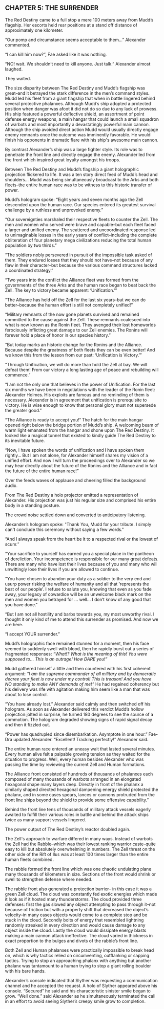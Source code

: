 ## CHAPTER 5: THE SURRENDER

The Red Destiny came to a full stop a mere 100 meters away from Mudd’s flagship.  Her escorts held rear positions at a stand off distance of approximately one kilometer.

“Our pomp and circumstance seems acceptable to them...”  Alexander commented.

“I can kill him now?”, Fae asked like it was nothing.

“NO\! wait.  We shouldn’t need to kill anyone. Just talk.” Alexander almost laughed.

They waited.

The size disparity between The Red Destiny and Mudd’s flagship was great–and it betrayed the stark difference in the men’s command styles.  Mudd led his fleet from a giant flagship that when in battle lingered behind several protective phalanxes.  Although Mudd’s ship adopted a protected position when danger was afoot it did not do so due to any lack of prowess.  His ship featured a powerful deflective shield, an assortment of point defense energy weapons, a main hangar that could launch a small squadron of warbots and most importantly a devastatingly powerful main cannon.   Although the ship avoided direct action Mudd would usually directly engage enemy remnants once the outcome was imminently favorable. He would finish his opponents in dramatic flare with his ship's awesome main cannon.

By contrast Alexander’s ship was a large fighter style.  Its role was to penetrate the front line and directly engage the enemy.  Alexander led from the front which inspired great loyalty amongst his troops.

Between The Red Destiny and Mudd’s flagship a giant holographic projection flickered to life.  It was a ten story direct feed of Mudd’s head and shoulders… Mudd was being simultaneously broadcast to the Arks and both fleets–the entire human race was to be witness to this historic transfer of power.

Mudd’s hologram spoke: “Eight years and seven months ago the Zell descended upon the human race. Our species entered its greatest survival challenge by a ruthless and unprovoked enemy.”

“Our sovereignties marshaled their respective fleets to counter the Zell.  The men and women who served were brave and capable–but each fleet faced a larger and unified enemy.  The scattered and uncoordinated response led to unimaginable losses in the early years of conflict–including the complete obliteration of four planetary mega civilizations reducing the total human population by two thirds.”

“The soldiers nobly persevered in pursuit of the impossible task asked of them.  They endured losses that they should not have–not because of any flaw in their character–but because the various command structures lacked a coordinated strategy.”

“Two years into the conflict the Alliance fleet was formed from the governments of the three Arks and the human race began to beat back the Zell.  The key to victory became apparent: ‘Unification.’”

“The Alliance has held off the Zell for the last six years–but we can do better–because the human effort is still not completely unified\!”

“Military remnants of the now gone planets survived and remained committed to the cause against the Zell.  These remnants coalesced into what is now known as the Ronin fleet.   They avenged their lost homeworlds ferociously inflicting great damage to our Zell enemies.  The Ronins will forever hold a place of honor in our species history.”

“But today marks an historic change for the Ronins and the Alliance.  Because despite the greatness of both fleets they can be even better\!  And we know this from the lesson from our past:  ‘Unification is Victory.’”

“Through Unification, we will do more than hold the Zell at bay.  We will defeat them\!  From our victory a long lasting age of peace and rebuilding will commence.”

“I am not the only one that believes in the power of Unification.  For the last six months we have been in negotiations with the leader of the Ronin fleet: Alexander Holmes.  His exploits are famous and no reminding of them is necessary.  Alexander is in agreement that unification is prerequisite to victory.   He is wise enough to know that personal glory must not supersede the greater good.”

“The Alliance is ready to accept you\!”  The hatch for the main hangar opened right below the bridge portion of Mudd’s ship.  A welcoming beam of warm light emanated from the hangar and shone upon The Red Destiny.  It looked like a magical tunnel that existed to kindly guide The Red Destiny to its inevitable future.

“Now, I have spoken the words of unification and I have spoken them rightly…  But I am not alone, for Alexander himself shares my vision of a unified effort.  And now I will turn the proceedings over to Alexander so we may hear directly about the future of the Ronins and the Alliance and in fact the future of the entire human race\!”

Over the feeds waves of applause and cheering filled the background audio.

From The Red Destiny a holo projector emitted a representation of Alexander.   His projection was just his regular size and comprised his entire body in a standing posture.

The crowd noise settled down and converted to anticipatory listening.

Alexander’s hologram spoke: "Thank You, Mudd for your tribute. I simply can't conclude this ceremony without saying a few words."

“And I always speak from the heart be it to a respected rival or the lowest of scum:”

"Your sacrifice to yourself has earned you a special place in the pantheon of dereliction.  Your incompetence is responsible for our many great defeats.  There are many who have lost their lives because of you and many who will unwittingly lose their lives if you are allowed to continue.

"You have chosen to abandon your duty as a soldier to the very end and usurp power risking the welfare of humanity and all that 'represents the best of our people'.  I refuse to salute you, knowing that even as you fade away, your legacy of cowardice will be an unwelcome black mark on the men and women you betrayed for … well… I don’t know of any good that you have done."

“But I am not all hostility and barbs towards you, my most unworthy rival.  I thought it only kind of me to attend this surrender as promised.  And now we are here.

“I accept YOUR surrender.”

Mudd’s holographic face remained stunned for a moment, then his face seemed to suddenly swell with blood, then he rapidly burst out a series of fragmented responses: *“What\!?  What is the meaning of this\!  You were supposed to…  This is an outrage\! How DARE you\!”*

Mudd gathered himself a little and then countered with his first coherent argument: *“I am the supreme commander of all military and by democratic decree your fleet is now under my control\!  This is treason\!  And you have NO standing to make ANY demands of me\!”*  He had regained coherency but his delivery was rife with agitation making him seem like a man that was about to lose control.

“You have already lost.” Alexander said calmly and then switched off his hologram.  As soon as Alexander delivered this verdict Mudd’s hollow projection jolted in surprise, he turned 180 degrees to see the source of a commotion.  The hologram degraded showing signs of rapid signal decay and then it fizzled out.

“Power has quadrupled since disembarkation. Asymptote in one hour.” Fae-Dra updated Alexander.  “Excellent\!  Tracking perfectly\!” Alexander said.

The entire human race entered an uneasy wait that lasted several minutes.  Every human alive felt a palpable growing tension as they waited for the situation to progress.  Well, every human besides Alexander who was passing the time by reviewing the current Zell and Human formations.

The Alliance front consisted of hundreds of thousands of phalanxes each composed of many thousands of warbots arranged in an elongated hexagonal shape many layers deep.  Directly in front of the phalanx a similarly shaped directed hexagonal dampening energy shield protected the phalanx, and in some cases spears, lances or cannons protruded from the front line ships beyond the shield to provide some offensive capability.”

Behind the front line tens of thousands of military attack vessels eagerly awaited to fulfill their various roles in battle and behind the attack ships twice as many support vessels lingered.

The power output of The Red Destiny’s reactor doubled again.

The Zell's approach to warfare differed in many ways. Instead of warbots the Zell had the Rabble–which was their lowest ranking warrior caste–quite easy to kill but absolutely overwhelming in numbers.  The Zell threat on the other side of the Rift of Ilus was at least 100 times larger than the entire human fleets combined.

The rabble formed the front line which was one chaotic undulating plane many thousands of kilometers in size.  Sections of the front would shrink or swell to strengthen defense where needed.

The rabble front also generated a protection barrier– in this case it was a green Zell cloud.  The cloud was constantly fed exotic energies which made it look as if it hosted many thunderstorms.   The cloud provided three defenses: first the gas slowed any object attempting to pass through it–not because of friction but with a property shift that decreased the object’s velocity–in many cases objects would come to a complete stop and be stuck in the cloud.  Secondly bolts of energy that resembled lightning randomly streaked in every direction and would cause damage to any object inside the cloud.  Lastly the cloud would dissipate energy blasts making a main cannon attack ineffective.  The cloud varied in thickness in exact proportion to the bulges and divots of the rabble’s front line.

Both Zell and Human phalanxes were practically impossible to break head on, which is why tactics relied on circumventing, outflanking or sapping tactics. Trying to stop an approaching phalanx with anything but another phalanx was tantamount to a human trying to stop a giant rolling boulder with his bare hands.

Alexander’s console indicated that Slyther was requesting a communication channel and he accepted the request.  A holo of Slyther appeared above his console.  “Secured” he said and his characteristic sinister smile began to grow.  “Well done.” said Alexander as he simultaneously terminated the call in an effort to avoid seeing Slyther’s creepy smile grow to completion.
